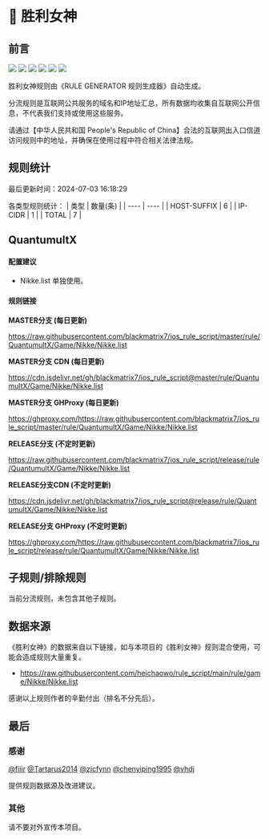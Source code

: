 # 🧸 胜利女神

## 前言

![](https://shields.io/badge/-移除重复规则-ff69b4) ![](https://shields.io/badge/-DOMAIN与DOMAIN--SUFFIX合并-green) ![](https://shields.io/badge/-DOMAIN--SUFFIX间合并-critical) ![](https://shields.io/badge/-DOMAIN与DOMAIN--KEYWORD合并-9cf) ![](https://shields.io/badge/-DOMAIN--SUFFIX与DOMAIN--KEYWORD合并-blue) ![](https://shields.io/badge/-IP--CIDR(6)合并-blueviolet) 

胜利女神规则由《RULE GENERATOR 规则生成器》自动生成。

分流规则是互联网公共服务的域名和IP地址汇总，所有数据均收集自互联网公开信息，不代表我们支持或使用这些服务。

请通过【中华人民共和国 People's Republic of China】合法的互联网出入口信道访问规则中的地址，并确保在使用过程中符合相关法律法规。

## 规则统计

最后更新时间：2024-07-03 16:18:29

各类型规则统计：
| 类型 | 数量(条)  | 
| ---- | ----  |
| HOST-SUFFIX | 6  | 
| IP-CIDR | 1  | 
| TOTAL | 7  | 


## QuantumultX 

#### 配置建议
- Nikke.list 单独使用。

#### 规则链接
**MASTER分支 (每日更新)**

https://raw.githubusercontent.com/blackmatrix7/ios_rule_script/master/rule/QuantumultX/Game/Nikke/Nikke.list

**MASTER分支 CDN (每日更新)**

https://cdn.jsdelivr.net/gh/blackmatrix7/ios_rule_script@master/rule/QuantumultX/Game/Nikke/Nikke.list

**MASTER分支 GHProxy (每日更新)**

https://ghproxy.com/https://raw.githubusercontent.com/blackmatrix7/ios_rule_script/master/rule/QuantumultX/Game/Nikke/Nikke.list

**RELEASE分支 (不定时更新)**

https://raw.githubusercontent.com/blackmatrix7/ios_rule_script/release/rule/QuantumultX/Game/Nikke/Nikke.list

**RELEASE分支CDN (不定时更新)**

https://cdn.jsdelivr.net/gh/blackmatrix7/ios_rule_script@release/rule/QuantumultX/Game/Nikke/Nikke.list

**RELEASE分支 GHProxy (不定时更新)**

https://ghproxy.com/https://raw.githubusercontent.com/blackmatrix7/ios_rule_script/release/rule/QuantumultX/Game/Nikke/Nikke.list

## 子规则/排除规则


当前分流规则，未包含其他子规则。

## 数据来源

《胜利女神》的数据来自以下链接，如与本项目的《胜利女神》规则混合使用，可能会造成规则大量重复。

- https://raw.githubusercontent.com/heichaowo/rule_script/main/rule/game/Nikke/Nikke.list


感谢以上规则作者的辛勤付出（排名不分先后）。

## 最后

### 感谢

[@fiiir](https://github.com/fiiir) [@Tartarus2014](https://github.com/Tartarus2014) [@zjcfynn](https://github.com/zjcfynn) [@chenyiping1995](https://github.com/chenyiping1995) [@vhdj](https://github.com/vhdj)

提供规则数据源及改进建议。

### 其他

请不要对外宣传本项目。